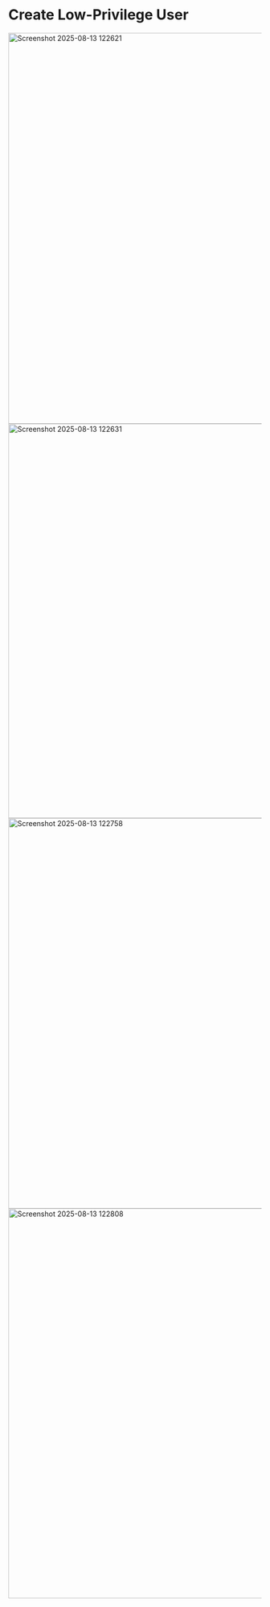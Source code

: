 # Create Low-Privilege User

<img width="603" height="776" alt="Screenshot 2025-08-13 122621" src="https://github.com/user-attachments/assets/0d46d8ff-cfb9-4328-83d1-e192f5b2c300" />

<img width="604" height="783" alt="Screenshot 2025-08-13 122631" src="https://github.com/user-attachments/assets/6447e25d-68d4-4a97-9f7f-a481b8787630" />
<img width="601" height="775" alt="Screenshot 2025-08-13 122758" src="https://github.com/user-attachments/assets/9db34df7-1297-45a7-8949-54ee2514495e" />
<img width="602" height="774" alt="Screenshot 2025-08-13 122808" src="https://github.com/user-attachments/assets/72e76920-f255-40ad-a345-8fbdee6a42f3" />
